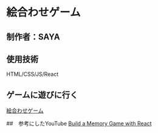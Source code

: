 # 絵合わせゲーム

## 制作者：SAYA

## 使用技術
HTML/CSS/JS/React

## ゲームに遊びに行く
[絵合わせゲーム](https://eawasegame.vercel.app/)

##　参考にしたYouTube
[Build a Memory Game with React](https://youtu.be/ZCKohZwGZMw?si=Fraw0U5vMAhMyVE1)

